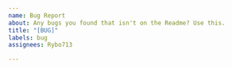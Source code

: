 ```yaml
---
name: Bug Report
about: Any bugs you found that isn't on the Readme? Use this.
title: "[BUG]"
labels: bug
assignees: Rybo713

---
```



